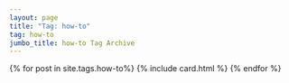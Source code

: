 ```yaml
---
layout: page
title: "Tag: how-to"
tag: how-to
jumbo_title: how-to Tag Archive
---
```

<div class="row">
{% for post in site.tags.how-to%}
{% include card.html %}
{% endfor %}
</div>